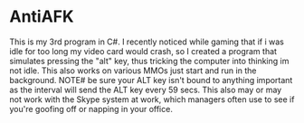 # AntiAFK
This is my 3rd program in C#.  I recently noticed while gaming that if i was idle for too long my video card would crash, so I created a program that simulates pressing the "alt" key, thus tricking the computer into thinking im not idle.  This also works on various MMOs just start and run in the background. NOTE# be sure your ALT key isn't bound to anything important as the interval will send the ALT key every 59 secs. 
This also may or may not work with the Skype system at work, which managers often use to see if you're goofing off or napping in your office. 
